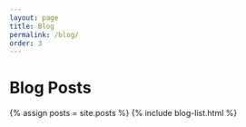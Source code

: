 ```yaml
---
layout: page
title: Blog
permalink: /blog/
order: 3
---
```


# Blog Posts

{% assign posts = site.posts %}
{% include blog-list.html %}